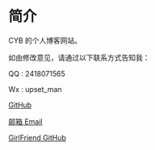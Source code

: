
# **简介**

CYB 的个人博客网站。

如由修改意见，请通过以下联系方式告知我：

QQ : 2418071565

Wx : upset_man

[GitHub](https://github.com/2418071565)

[邮箱 Email](mailto:2418071565@qq.com)

[GirlFriend GitHub](http://github.com/hstxmgzY)

